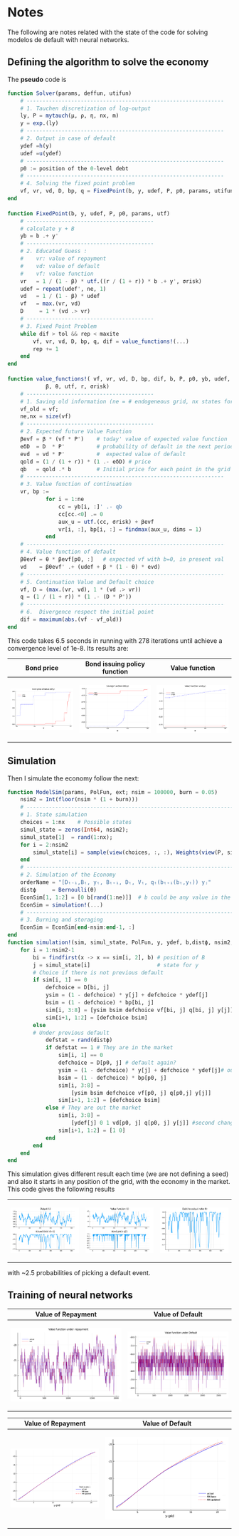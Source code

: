 # Notes
The following are notes related with the state of the code for solving
modelos de default with neural networks.

## Defining the algorithm to solve the economy
The **pseudo** code is
```julia
function Solver(params, deffun, utifun)
    # --------------------------------------------------------------
    # 1. Tauchen discretization of log-output
    ly, P = mytauch(μ, ρ, η, nx, m)
    y = exp.(ly)
    # --------------------------------------------------------------
    # 2. Output in case of default
    ydef =h(y)
    udef =u(ydef)
    # --------------------------------------------------------------
    p0 := position of the 0-level debt
    # --------------------------------------------------------------
    # 4. Solving the fixed point problem
    vf, vr, vd, D, bp, q = FixedPoint(b, y, udef, P, p0, params, utifun)
end

function FixedPoint(b, y, udef, P, p0, params, utf)
    # ----------------------------------------
    # calculate y + B
    yb = b .+ y'
    # ----------------------------------------
    # 2. Educated Guess :
    #    vr: value of repayment
    #    vd: value of default
    #    vf: value function
    vr   = 1 / (1 - β) * utf.((r / (1 + r)) * b .+ y', σrisk)
    udef = repeat(udef', ne, 1)
    vd   = 1 / (1 - β) * udef
    vf   = max.(vr, vd)
    D     = 1 * (vd .> vr)
    # ----------------------------------------
    # 3. Fixed Point Problem
    while dif > tol && rep < maxite
        vf, vr, vd, D, bp, q, dif = value_functions!(...)
        rep += 1
    end
end

function value_functions!( vf, vr, vd, D, bp, dif, b, P, p0, yb, udef,
            β, θ, utf, r, σrisk)
    # ----------------------------------------
    # 1. Saving old information (ne = # endogeneous grid, nx states for y)
    vf_old = vf;
    ne,nx = size(vf)
    # ----------------------------------------
    # 2. Expected future Value Function
    βevf = β * (vf * P')    # today' value of expected value function
    eδD  = D  * P'          # probability of default in the next period
    evd  = vd * P'          #  expected value of default
    qold = (1 / (1 + r)) * (1 .- eδD) # price
    qb   = qold .* b        # Initial price for each point in the grid
    # --------------------------------------------------------------
    # 3. Value function of continuation
    vr, bp :=
            for i = 1:ne
                cc = yb[i, :]' .- qb
                cc[cc.<0] .= 0
                aux_u = utf.(cc, σrisk) + βevf
                vr[i, :], bp[i, :] = findmax(aux_u, dims = 1)
            end
    # --------------------------------------------------------------
    # 4. Value function of default
    βθevf = θ * βevf[p0, :]   # expected vf with b=0, in present val
    vd    = βθevf' .+ (udef + β * (1 - θ) * evd)
    # --------------------------------------------------------------
    # 5. Continuation Value and Default choice
    vf, D = (max.(vr, vd), 1 * (vd .> vr))
    q = (1 / (1 + r)) * (1 .- (D * P'))
    # --------------------------------------------------------------
    # 6.  Divergence respect the initial point
    dif = maximum(abs.(vf - vf_old))
end

```
This code takes 6.5 seconds in running with 278 iterations until achieve a convergence level of 1e-8. Its results are:

<table style= "width:100%">
<tr>
<th style="text-align: center"> Bond price </th>
<th style="text-align: center"> Bond issuing policy function</th>
<th style="text-align: center"> Value function</th>
</tr>
<tr>
<th>

![Price](./Figures/Bondprice.svg)
</th>
<th>

![VDfit](./Figures/Savings.svg)
</th>
<th>

![VDfit](./Figures/Valfun.svg)
</th>
</tr>
</table>

## Simulation
Then I simulate the economy follow the next:
```julia
function ModelSim(params, PolFun, ext; nsim = 100000, burn = 0.05)
    nsim2 = Int(floor(nsim * (1 + burn)))
    # ----------------------------------------------------------------------
    # 1. State simulation
    choices = 1:nx    # Possible states
    simul_state = zeros(Int64, nsim2);
    simul_state[1]  = rand(1:nx);
    for i = 2:nsim2
        simul_state[i] = sample(view(choices, :, :), Weights(view(P, simul_state[i-1], :)))
    end
    # -------------------------------------------------------------------------
    # 2. Simulation of the Economy
    orderName = "[Dₜ₋₁,Bₜ, yₜ, Bₜ₊₁, Dₜ, Vₜ, qₜ(bₜ₊₁(bₜ,yₜ)) yⱼ"
    distϕ     = Bernoulli(θ)
    EconSim[1, 1:2] = [0 b[rand(1:ne)]]  # b could be any value in the grid
    EconSim = simulation!(...)
    # -------------------------------------------------------------------------
    # 3. Burning and storaging
    EconSim = EconSim[end-nsim:end-1, :]
end
function simulation!(sim, simul_state, PolFun, y, ydef, b,distϕ, nsim2, p0)
    for i = 1:nsim2-1
        bi = findfirst(x -> x == sim[i, 2], b) # position of B
        j = simul_state[i]                     # state for y
        # Choice if there is not previous default
        if sim[i, 1] == 0
            defchoice = D[bi, j]
            ysim = (1 - defchoice) * y[j] + defchoice * ydef[j]
            bsim = (1 - defchoice) * bp[bi, j]
            sim[i, 3:8] = [ysim bsim defchoice vf[bi, j] q[bi, j] y[j]]
            sim[i+1, 1:2] = [defchoice bsim]
        else
        # Under previous default
            defstat = rand(distϕ)
            if defstat == 1 # They are in the market
                sim[i, 1] == 0
                defchoice = D[p0, j] # default again?
                ysim = (1 - defchoice) * y[j] + defchoice * ydef[j]# output | choice
                bsim = (1 - defchoice) * bp[p0, j]
                sim[i, 3:8] =
                    [ysim bsim defchoice vf[p0, j] q[p0,j] y[j]]
                sim[i+1, 1:2] = [defchoice bsim]
            else # They are out the market
                sim[i, 3:8] =
                    [ydef[j] 0 1 vd[p0, j] q[p0, j] y[j]] #second change
                sim[i+1, 1:2] = [1 0]
            end
        end
    end
end
```

This simulation gives different result each time (we are not defining a seed) and also it starts in any position of the grid, with the economy in the market. This code gives the following results

<table style= "width:100%">
<tr>
<th>

![Price](./Figures/FigSim1.svg)
</th>
<th>

![VDfit](./Figures/FigSim2.svg)
</th>
<th>

![VDfit](./Figures/FigSim3.svg)
</th>
</tr>
</table>
with ~2.5 probabilities of picking a default event.

## Training of neural networks


<table>
<tr>
<th style="text-align: center"> Value of Repayment </th>
<th style="text-align: center"> Value of Default</th>
</tr>
<tr>
<th>

![VRfit](./Figures/FitVR1.svg)
</th>
<th>

![VDfit](./Figures/FitVD1.svg)
</th>
</tr>
</table>



<table>
<tr>
<th style="text-align: center"> Value of Repayment </th>
<th style="text-align: center"> Value of Default</th>
</tr>
<tr>
<th>

![VR](./Figures/VR.gif)
</th>
<th>

![VD](./Figures/VD.svg)
</th>
</tr>
</table>
